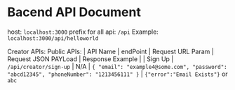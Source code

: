 # Bacend API Document

host: `localhost:3000`
prefix for all api: `/api`
    Example: `localhost:3000/api/helloworld`

Creator APIs:
    Public APIs:
        | API Name | endPoint | Request URL Param | Request JSON PAYLoad | Response Example |
        | Sign Up | `/api/creator/sign-up` | N/A | ``` {
    "email": "example4@some.com",
    "password": "abcd12345",
    "phoneNumber": "1213456111"
} ``` | `{"error":"Email Exists"}` or `abc`

